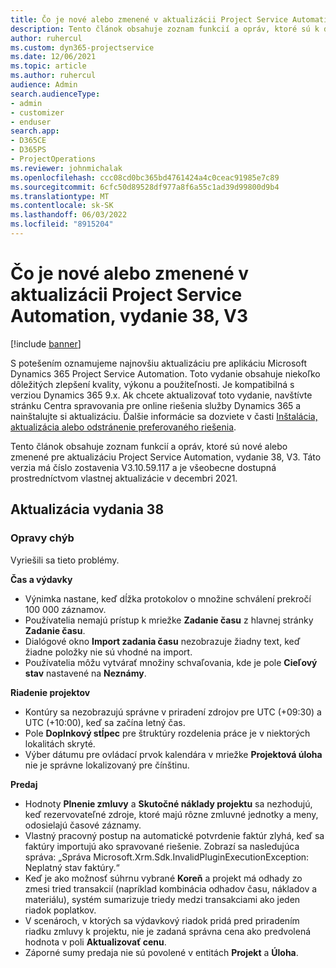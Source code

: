```yaml
---
title: Čo je nové alebo zmenené v aktualizácii Project Service Automation, vydanie 38, V3
description: Tento článok obsahuje zoznam funkcií a opráv, ktoré sú k dispozícii v aktualizácii Microsoft Dynamics 365 Project Service Automation, vydanie 38, V3.
author: ruhercul
ms.custom: dyn365-projectservice
ms.date: 12/06/2021
ms.topic: article
ms.author: ruhercul
audience: Admin
search.audienceType:
- admin
- customizer
- enduser
search.app:
- D365CE
- D365PS
- ProjectOperations
ms.reviewer: johnmichalak
ms.openlocfilehash: ccc08cd0bc365bd4761424a4c0ceac91985e7c89
ms.sourcegitcommit: 6cfc50d89528df977a8f6a55c1ad39d99800d9b4
ms.translationtype: MT
ms.contentlocale: sk-SK
ms.lasthandoff: 06/03/2022
ms.locfileid: "8915204"
---
```

# <a name="whats-new-or-changed-in-project-service-automation-update-release-38-v3"></a>Čo je nové alebo zmenené v aktualizácii Project Service Automation, vydanie 38, V3

[!include [banner](../includes/psa-now-project-operations.md)]

S potešením oznamujeme najnovšiu aktualizáciu pre aplikáciu Microsoft Dynamics 365 Project Service Automation. Toto vydanie obsahuje niekoľko dôležitých zlepšení kvality, výkonu a použiteľnosti. Je kompatibilná s verziou Dynamics 365 9.x. Ak chcete aktualizovať toto vydanie, navštívte stránku Centra spravovania pre online riešenia služby Dynamics 365 a nainštalujte si aktualizáciu. Ďalšie informácie sa dozviete v časti [Inštalácia, aktualizácia alebo odstránenie preferovaného riešenia](/power-platform/admin/install-remove-preferred-solution).

Tento článok obsahuje zoznam funkcií a opráv, ktoré sú nové alebo zmenené pre aktualizáciu Project Service Automation, vydanie 38, V3. Táto verzia má číslo zostavenia V3.10.59.117 a je všeobecne dostupná prostredníctvom vlastnej aktualizácie v decembri 2021.

## <a name="update-release-38"></a>Aktualizácia vydania 38

### <a name="bug-fixes"></a>Opravy chýb

Vyriešili sa tieto problémy.

**Čas a výdavky**

- Výnimka nastane, keď dĺžka protokolov o množine schválení prekročí 100 000 záznamov.
- Používatelia nemajú prístup k mriežke **Zadanie času** z hlavnej stránky **Zadanie času**.
- Dialógové okno **Import zadania času** nezobrazuje žiadny text, keď žiadne položky nie sú vhodné na import.
- Používatelia môžu vytvárať množiny schvaľovania, kde je pole **Cieľový stav** nastavené na **Neznámy**.

**Riadenie projektov**

- Kontúry sa nezobrazujú správne v priradení zdrojov pre UTC (+09:30) a UTC (+10:00), keď sa začína letný čas.
- Pole **Doplnkový stĺpec** pre štruktúry rozdelenia práce je v niektorých lokalitách skryté.
- Výber dátumu pre ovládací prvok kalendára v mriežke **Projektová úloha** nie je správne lokalizovaný pre čínštinu.

**Predaj**

- Hodnoty **Plnenie zmluvy** a **Skutočné náklady projektu** sa nezhodujú, keď rezervovateľné zdroje, ktoré majú rôzne zmluvné jednotky a meny, odosielajú časové záznamy.
- Vlastný pracovný postup na automatické potvrdenie faktúr zlyhá, keď sa faktúry importujú ako spravované riešenie. Zobrazí sa nasledujúca správa: „Správa Microsoft.Xrm.Sdk.InvalidPluginExecutionException: Neplatný stav faktúry.“
- Keď je ako možnosť súhrnu vybrané **Koreň** a projekt má odhady zo zmesi tried transakcií (napríklad kombinácia odhadov času, nákladov a materiálu), systém sumarizuje triedy medzi transakciami ako jeden riadok poplatkov.
- V scenároch, v ktorých sa výdavkový riadok pridá pred priradením riadku zmluvy k projektu, nie je zadaná správna cena ako predvolená hodnota v poli **Aktualizovať cenu**.
- Záporné sumy predaja nie sú povolené v entitách **Projekt** a **Úloha**.
